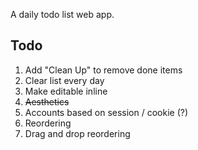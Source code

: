 A daily todo list web app.

## Todo
1. Add "Clean Up" to remove done items
2. Clear list every day
3. Make editable inline
4. <del>Aesthetics</del>
5. Accounts based on session / cookie (?)
6. Reordering
6. Drag and drop reordering